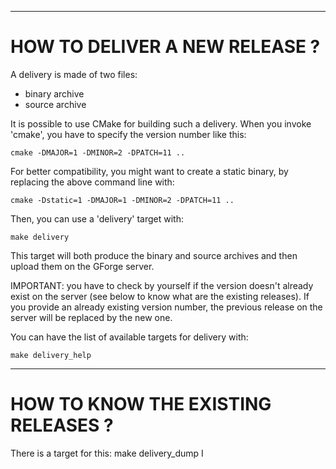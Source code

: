 --------------------------------------------------------------------------------
# HOW TO DELIVER A NEW RELEASE ?

A delivery is made of two files:
* binary archive
* source archive

It is possible to use CMake for building such a delivery. When you invoke 'cmake', 
you have to specify the version number like this:
    
    cmake -DMAJOR=1 -DMINOR=2 -DPATCH=11 ..

For better compatibility, you might want to create a static binary, by replacing 
the above command line with:
    
    cmake -Dstatic=1 -DMAJOR=1 -DMINOR=2 -DPATCH=11 ..

Then, you can use a 'delivery' target with:

    make delivery

This target will both produce the binary and source archives and then upload them on 
the GForge server.

IMPORTANT: you have to check by yourself if the version doesn't already exist on 
the server (see below to know what are the existing releases). If you provide an
already existing version number, the previous release on the server will be replaced
by the new one.

You can have the list of available targets for delivery with:

    make delivery_help

--------------------------------------------------------------------------------
# HOW TO KNOW THE EXISTING RELEASES ?

There is a target for this:
    make delivery_dump
I
